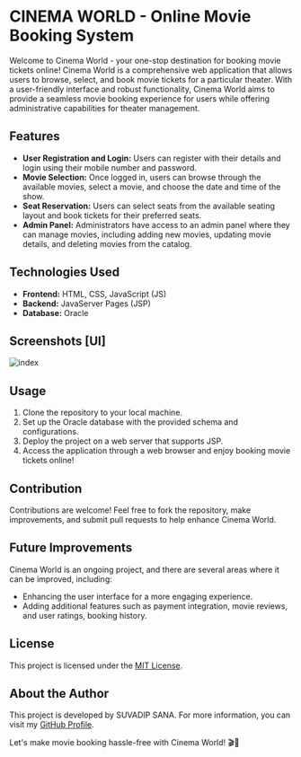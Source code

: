 # CINEMA WORLD - Online Movie Booking System

Welcome to Cinema World - your one-stop destination for booking movie tickets online! Cinema World is a comprehensive web application that allows users to browse, select, and book movie tickets for a particular theater. With a user-friendly interface and robust functionality, Cinema World aims to provide a seamless movie booking experience for users while offering administrative capabilities for theater management.

## Features

- **User Registration and Login:** Users can register with their details and login using their mobile number and password.
- **Movie Selection:** Once logged in, users can browse through the available movies, select a movie, and choose the date and time of the show.
- **Seat Reservation:** Users can select seats from the available seating layout and book tickets for their preferred seats.
- **Admin Panel:** Administrators have access to an admin panel where they can manage movies, including adding new movies, updating movie details, and deleting movies from the catalog.

## Technologies Used

- **Frontend:** HTML, CSS, JavaScript (JS)
- **Backend:** JavaServer Pages (JSP)
- **Database:** Oracle

## Screenshots [UI]

![index](https://github.com/Suvadip-sana/Cinema-World/assets/78638404/715a87d4-1cc0-4da6-9f2f-abbb657a40b2)

## Usage

1. Clone the repository to your local machine.
2. Set up the Oracle database with the provided schema and configurations.
3. Deploy the project on a web server that supports JSP.
4. Access the application through a web browser and enjoy booking movie tickets online!

## Contribution

Contributions are welcome! Feel free to fork the repository, make improvements, and submit pull requests to help enhance Cinema World.

## Future Improvements

Cinema World is an ongoing project, and there are several areas where it can be improved, including:
- Enhancing the user interface for a more engaging experience.
- Adding additional features such as payment integration, movie reviews, and user ratings, booking history.

## License

This project is licensed under the [MIT License](LICENSE).

## About the Author

This project is developed by SUVADIP SANA. For more information, you can visit my [GitHub Profile](https://github.com/Suvadip-sana).

Let's make movie booking hassle-free with Cinema World! 🎬🍿



<!--
### Front UI
![index](https://github.com/Suvadip-sana/Cinema-World/assets/78638404/715a87d4-1cc0-4da6-9f2f-abbb657a40b2)

### CINEMA WORLD
This is my first ever full stack project on Web Development, about fully functional Online 'Movie Booking System' for particular one Theater, called 'CINEMA WORLD', both frontend and backend with HTML, CSS, Java Script and JSP(ORACLE). Still i am trying to improve it.
 For further visit this repository.
 -->




